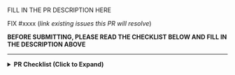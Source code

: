 FILL IN THE PR DESCRIPTION HERE

FIX #xxxx (*link existing issues this PR will resolve*)

**BEFORE SUBMITTING, PLEASE READ THE CHECKLIST BELOW AND FILL IN THE DESCRIPTION ABOVE**

---

<details>
<!-- inside this <details> section, markdown rendering does not work, so we use raw html here. -->
<summary><b> PR Checklist (Click to Expand) </b></summary>

<br>

<p>Thank you for your contribution to gigax! Before submitting the pull request, please ensure the PR meets the following criteria. This helps gigax maintain the code quality and improve the efficiency of the review process.</p>

<h3>PR Title and Classification</h3>
<p>Only specific types of PRs will be reviewed. The PR title is prefixed appropriately to indicate the type of change. Please use one of the following:</p>
<ul>
    <li><code>[Bugfix]</code> for bug fixes.</li>
    <li><code>[CI/Build]</code> for build or continuous integration improvements.</li>
    <li><code>[Doc]</code> for documentation fixes and improvements.</li>
    <li><code>[Model]</code> for adding a new model or improving an existing model. Model name should appear in the title.</li>
    <li><code>[Core]</code> for changes in the core gigax logic</li>
    <li><code>[Misc]</code> for PRs that do not fit the above categories. Please use this sparingly.</li>
</ul>
<p><strong>Note:</strong> If the PR spans more than one category, please include all relevant prefixes.</p>

<h3>Code Quality</h3>

<p>The PR need to meet the following code quality standards:</p>

<ul>
    <li>We adhere to <a href="https://google.github.io/styleguide/pyguide.html">Google Python style guide</a> and <a href="https://google.github.io/styleguide/cppguide.html">Google C++ style guide</a>.</li>
    <li>The code need to be well-documented to ensure future contributors can easily understand the code.</li>
    <li>Include sufficient tests to ensure the project to stay correct and robust. This includes both unit tests and integration tests.</li>
    <li>Please add documentation to <code>docs/source/</code> if the PR modifies the user-facing behaviors of gigax. It helps gigax user understand and utilize the new features or changes.</li>
</ul>

<h3>Notes for Large Changes</h3>
<p>Please keep the changes as concise as possible. For major architectural changes, we would expect a GitHub issue (RFC) discussing the technical design and justification. Otherwise, we will tag it with <code>rfc-required</code> and might not go through the PR.</p>

<h3>What to Expect for the Reviews</h3>

<p>The goal of the gigax team is to be a <i>transparent reviewing machine</i>. We would like to make the review process transparent and efficient and make sure no contributor feel confused or frustrated. However, the gigax team is small, so we need to prioritize some PRs over others. Here is what you can expect from the review process: </p>

<ul>
    <li> After the PR is submitted, the PR will be assigned to a reviewer. Every reviewer will pick up the PRs based on their expertise and availability.</li>
    <li> After the PR is assigned, the reviewer will provide status update every 2-3 days. If the PR is not reviewed within 7 days, please feel free to ping the reviewer or the gigax team.</li>
    <li> After the review, the reviewer will put an <code> action-required</code> label on the PR if there are changes required. The contributor should address the comments and ping the reviewer to re-review the PR.</li>
    <li> Please respond to all comments within a reasonable time frame. If a comment isn't clear or you disagree with a suggestion, feel free to ask for clarification or discuss the suggestion.
 </li>
</ul>

<h3>Thank You</h3>

<p> Finally, thank you for taking the time to read these guidelines and for your interest in contributing to gigax.</p>


</details>
